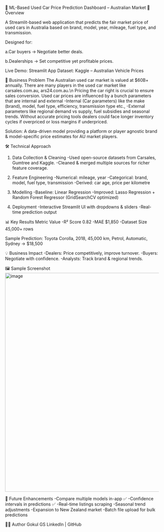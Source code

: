 🚗 ML-Based Used Car Price Prediction Dashboard – Australian Market
📌 Overview

A Streamlit-based web application that predicts the fair market price of used cars in Australia based on brand, model, year, mileage, fuel type, and transmission.

Designed for:

a.Car buyers → Negotiate better deals.

b.Dealerships → Set competitive yet profitable prices.

Live Demo: Streamlit App
Dataset: Kaggle – Australian Vehicle Prices

🎯 Business Problem
The Australian used car market is valued at $60B+ annually. There are many players in the used car market like carsales.com.au, ars24.com.au.\n
Pricing the car right is crucial to ensure sales conversion. Used car prices are influenced by a bunch parameters that are internal and external
-Internal (Car parameters) like the make (brand), model, fuel type, efficiency, transmission type etc., 
-External parameters like regional demand vs supply, fuel subsidies and seasonal trends.
Without accurate pricing tools dealers could face longer inventory cycles if overpriced or loss margins if underpriced.

Solution: A data-driven model providing a platform or player agnostic brand & model-specific price estimates for AU market players.

🛠 Technical Approach
1. Data Collection & Cleaning
-Used open-source datasets from Carsales, Gumtree and Kaggle.
-Cleaned & merged multiple sources for richer feature coverage.

2. Feature Engineering
-Numerical: mileage, year
-Categorical: brand, model, fuel type, transmission
-Derived: car age, price per kilometre

3. Modelling
-Baseline: Linear Regression
-Improved: Lasso Regression + Random Forest Regressor (GridSearchCV optimized)

4. Deployment
-Interactive Streamlit UI with dropdowns & sliders
-Real-time prediction output

📊 Key Results
Metric	Value
-R² Score	0.82
-MAE	$1,850
-Dataset Size	45,000+ rows

Sample Prediction:
Toyota Corolla, 2018, 45,000 km, Petrol, Automatic, Sydney → $18,500

💡 Business Impact
-Dealers: Price competitively, improve turnover.
-Buyers: Negotiate with confidence.
-Analysts: Track brand & regional trends.

🖼 Sample Screenshot
<img width="522" height="715" alt="image" src="https://github.com/user-attachments/assets/d80de2ab-d77d-44f5-ad71-2fd5d9474767" />

🚀 Future Enhancements
-Compare multiple models in-app ✅
-Confidence intervals in predictions ✅
-Real-time listings scraping
-Seasonal trend adjustments
-Expansion to New Zealand market
-Batch file upload for bulk predictions

👨‍💻 Author
Gokul GS
LinkedIn | GitHub
